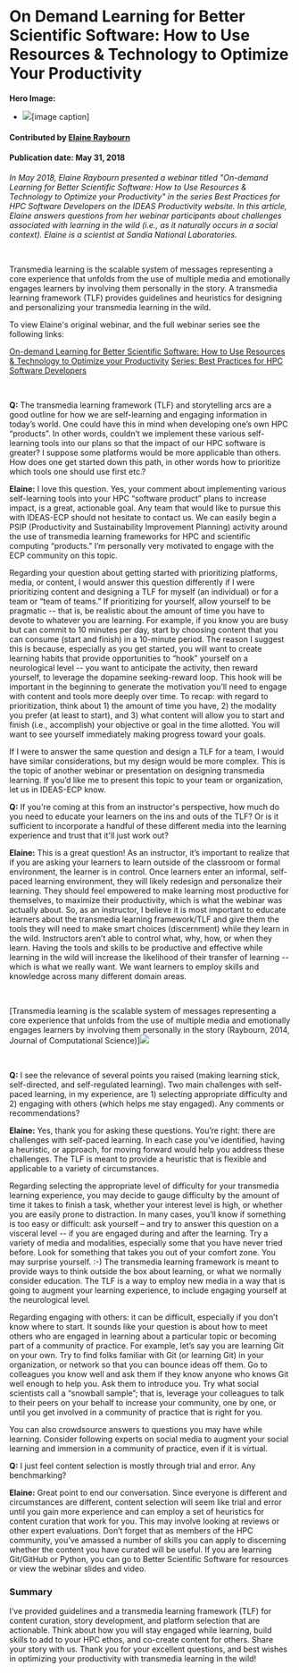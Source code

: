 # On Demand Learning for Better Scientific Software: How to Use Resources & Technology to Optimize Your Productivity

**Hero Image:**
- <img src="https://github.com/betterscientificsoftware/images/raw/master/Blog_OnDemandLearning_Blue_1176_432.jpg" />[image caption]

#### Contributed by [Elaine Raybourn](https://github.com/elaineraybourn "Elaine Raybourn")

#### Publication date: May 31, 2018

*In May 2018, Elaine Raybourn presented a webinar titled "On-demand Learning for Better Scientific Software: How to Use Resources & Technology to Optimize your Productivity" in the series Best Practices for HPC Software Developers on the IDEAS Productivity website. In this article, Elaine answers questions from her webinar participants about challenges associated with learning in the wild (i.e., as it naturally occurs in a social context). Elaine is a scientist at Sandia National Laboratories.*

<br> 

Transmedia learning is the scalable system of messages representing a core experience that unfolds from the use of multiple media and emotionally engages learners by involving them personally in the story. A transmedia learning framework (TLF) provides guidelines and heuristics for designing and personalizing your transmedia learning in the wild. 

To view Elaine's original webinar, and the full webinar series see the following links:

<a href="https://ideas-productivity.org/events/hpc-best-practices-webinars/#webinar018" class="link-row">On-demand Learning for Better Scientific Software: How to Use Resources & Technology to Optimize your Productivity</a>
<a href="https://ideas-productivity.org/events/hpc-best-practices-webinars/" class="link-row">Series: Best Practices for HPC Software Developers</a>

<br> 

<strong>Q:</strong> The transmedia learning framework (TLF) and storytelling arcs are a good outline for how we are self-learning and engaging information in today’s world.  One could have this in mind when developing one’s own HPC “products”.  In other words, couldn’t we implement these various self-learning tools into our plans so that the impact of our HPC software is greater?  I suppose some platforms would be more applicable than others.  How does one get started down this path, in other words how to prioritize which tools one should use first etc.?

<strong>Elaine:</strong> I love this question. Yes, your comment about implementing various self-learning tools into your HPC “software product” plans to increase impact, is a great, actionable goal. Any team that would like to pursue this with IDEAS-ECP should not hesitate to contact us. We can easily begin a PSIP (Productivity and Sustainability Improvement Planning) activity around the use of transmedia learning frameworks for HPC and scientific computing “products.” I’m personally very motivated to engage with the ECP community on this topic.

Regarding your question about getting started with prioritizing platforms, media, or content, I would answer this question differently if I were prioritizing content and designing a TLF for myself (an individual) or for a team or “team of teams.” If prioritizing for yourself, allow yourself to be pragmatic -- that is, be realistic about the amount of time you have to devote to whatever you are learning. For example, if you know you are busy but can commit to 10 minutes per day, start by choosing content that you can consume (start and finish) in a 10-minute period. The reason I suggest this is because, especially as you get started, you will want to create learning habits that provide opportunities to “hook” yourself on a neurological level -- you want to anticipate the activity, then reward yourself, to leverage the dopamine seeking-reward loop. This hook will be important in the beginning to generate the motivation you’ll need to engage with content and tools more deeply over time. To recap: with regard to prioritization, think about 1) the amount of time you have, 2) the modality you prefer (at least to start), and 3) what content will allow you to start and finish (i.e., accomplish) your objective or goal in the time allotted. You will want to see yourself immediately making progress toward your goals.

If I were to answer the same question and design a TLF for a team, I would have similar considerations, but my design would be more complex. This is the topic of another webinar or presentation on designing transmedia learning. If you’d like me to present this topic to your team or organization, let us in IDEAS-ECP know. 

<strong>Q:</strong> If you're coming at this from an instructor's perspective, how much do you need to educate your learners on the ins and outs of the TLF?  Or is it sufficient to incorporate a handful of these different media into the learning experience and trust that it'll just work out?

<strong>Elaine:</strong> This is a great question! As an instructor, it’s important to realize that if you are asking your learners to learn outside of the classroom or formal environment, the learner is in control. Once learners enter an informal, self-paced learning environment, they will likely redesign and personalize their learning. They should feel empowered to make learning most productive for themselves, to maximize their productivity, which is what the webinar was actually about. So, as an instructor, I believe it is most important to educate learners about the transmedia learning framework/TLF and give them the tools they will need to make smart choices (discernment) while they learn in the wild. Instructors aren’t able to control what, why, how, or when they learn. Having the tools and skills to be productive and effective while learning in the wild will increase the likelihood of their transfer of learning -- which is what we really want. We want learners to employ skills and knowledge across many different domain areas. 

<br> 

[Transmedia learning is the scalable system of messages representing a core experience that unfolds from the use of multiple media and emotionally engages learners by involving them personally in the story (Raybourn, 2014, Journal of Computational Science)]<img src='https://github.com/betterscientificsoftware/images/raw/master/Blog_OnDemandLearning_hex_1250_767.png' class='page lightbox' />

<br>

<strong>Q:</strong> I see the relevance of several points you raised (making learning stick, self-directed, and self-regulated learning). Two main challenges with self-paced learning, in my experience, are 1) selecting appropriate difficulty and 2) engaging with others (which helps me stay engaged). Any comments or recommendations?

<strong>Elaine:</strong> Yes, thank you for asking these questions. You’re right: there are challenges with self-paced learning. In each case you’ve identified, having a heuristic, or approach, for moving forward would help you address these challenges. The TLF is meant to provide a heuristic that is flexible and applicable to a variety of circumstances. 

Regarding selecting the appropriate level of difficulty for your transmedia learning experience, you may decide to gauge difficulty by the amount of time it takes to finish a task, whether your interest level is high, or whether you are easily prone to distraction. In many cases, you’ll know if something is too easy or difficult: ask yourself – and try to answer this question on a visceral level -- if you are engaged during and after the learning. Try a variety of media and modalities, especially some that you have never tried before. Look for something that takes you out of your comfort zone. You may surprise yourself. :-) The transmedia learning framework is meant to provide ways to think outside the box about learning, or what we normally consider education. The TLF is a way to employ new media in a way that is going to augment your learning experience, to include engaging yourself at the neurological level.

Regarding engaging with others: it can be difficult, especially if you don’t know where to start. It sounds like your question is about how to meet others who are engaged in learning about a particular topic or becoming part of a community of practice. For example, let’s say you are learning Git on your own. Try to find folks familiar with Git (or learning Git) in your organization, or network so that you can bounce ideas off them. Go to colleagues you know well and ask them if they know anyone who knows Git well enough to help you. Ask them to introduce you. Try what social scientists call a “snowball sample”; that is, leverage your colleagues to talk to their peers on your behalf to increase your community, one by one, or until you get involved in a community of practice that is right for you.

You can also crowdsource answers to questions you may have while learning. Consider following experts on social media to augment your social learning and immersion in a community of practice, even if it is virtual.

<strong>Q:</strong>  I just feel content selection is mostly through trial and error. Any benchmarking?

<strong>Elaine:</strong>  Great point to end our conversation. Since everyone is different and circumstances are different, content selection will seem like trial and error until you gain more experience and can employ a set of heuristics for content curation that work for you. This may involve looking at reviews or other expert evaluations. Don’t forget that as members of the HPC community, you’ve amassed a number of skills you can apply to discerning whether the content you have curated will be useful. If you are learning Git/GitHub or Python, you can go to Better Scientific Software for resources or view the webinar slides and video.

### Summary
I’ve provided guidelines and a transmedia learning framework (TLF) for content curation, story development, and platform selection that are actionable. Think about how you will stay engaged while learning, build skills to add to your HPC ethos, and co-create content for others. Share your story with us. Thank you for your excellent questions, and best wishes in optimizing your productivity with transmedia learning in the wild!


<!---
Publish: yes
Categories: skills
Topics: online learning
Tags: bssw-blog-article
Level: 2
Prerequisites: default
Aggregate: none
--->
